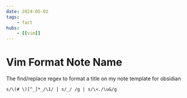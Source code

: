 ```yaml
---
date: 2024-05-02
tags:
    - fact
hubs:
    - [[vim]]
---
```

# Vim Format Note Name

The find/replace regex to format a title on my note template for obsidian

```vim
s/\(# \)[^_]*_/\1/ | s/_/ /g | s/\<./\u&/g
```

